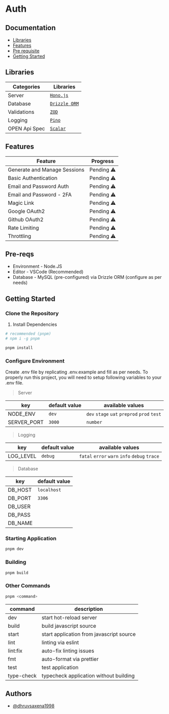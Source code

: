 # Auth

## Documentation

- [Libraries](#libraries)
- [Features](#features)
- [Pre requisite](#pre-reqs)
- [Getting Started](#getting-started)

## Libraries

| Categories    | Libraries                                  |
| ------------- | ------------------------------------------ |
| Server        | [`Hono.js`](https://hono.dev/)             |
| Database      | [`Drizzle ORM`](https://orm.drizzle.team/) |
| Validations   | [`ZOD`](https://zod.dev/)                  |
| Logging       | [`Pino`](https://github.com/pinojs/pino)   |
| OPEN Api Spec | [`Scalar`](https://scalar.com/)            |

## Features

| Feature                      | Progress   |
| ---------------------------- | ---------- |
| Generate and Manage Sessions | Pending ⚠️ |
| Basic Authentication         | Pending ⚠️ |
| Email and Password Auth      | Pending ⚠️ |
| Email and Password - 2FA     | Pending ⚠️ |
| Magic Link                   | Pending ⚠️ |
| Google OAuth2                | Pending ⚠️ |
| Github OAuth2                | Pending ⚠️ |
| Rate Limiting                | Pending ⚠️ |
| Throttling                   | Pending ⚠️ |

## Pre-reqs

- Environment - Node.JS
- Editor - VSCode (Recommended)
- Database - MySQL (pre-configured) via Drizzle ORM (configure as per needs)

## Getting Started

### Clone the Repository

1. Install Dependencies

```bash
# recommended (pnpm)
# npm i -g pnpm

pnpm install
```

### Configure Environment

Create .env file by replicating .env.example and fill as per needs. To properly run this project, you will need to setup following variables to your .env file.

> Server

| key         | default value | available values                            |
| ----------- | ------------- | ------------------------------------------- |
| NODE_ENV    | `dev`         | `dev` `stage` `uat` `preprod` `prod` `test` |
| SERVER_PORT | `3000`        | `number`                                    |

> Logging

| key       | default value | available values                              |
| --------- | ------------- | --------------------------------------------- |
| LOG_LEVEL | `debug`       | `fatal` `error` `warn` `info` `debug` `trace` |

> Database

| key     | default value |
| ------- | ------------- |
| DB_HOST | `localhost`   |
| DB_PORT | `3306`        |
| DB_USER |               |
| DB_PASS |               |
| DB_NAME |               |

### Starting Application

```bash
pnpm dev
```

### Building

```bash
pnpm build
```

### Other Commands

```bash
pnpm <command>
```

| command    | description                              |
| ---------- | ---------------------------------------- |
| dev        | start hot-reload server                  |
| build      | build javascript source                  |
| start      | start application from javascript source |
| lint       | linting via eslint                       |
| lint:fix   | auto-fix linting issues                  |
| fmt        | auto-format via prettier                 |
| test       | test application                         |
| type-check | typecheck application without building   |

## Authors

- [@dhruvsaxena1998](https://github.com/dhruvsaxena1998)
